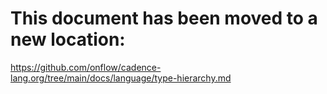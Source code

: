 # This document has been moved to a new location:

https://github.com/onflow/cadence-lang.org/tree/main/docs/language/type-hierarchy.md

